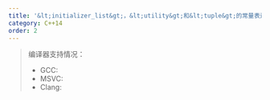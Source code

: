 ```yaml
---
title: '&lt;initializer_list&gt;，&lt;utility&gt;和&lt;tuple&gt;的常量表达式'
category: C++14
order: 2
---
```


> 编译器支持情况：
> * GCC:
> * MSVC:
> * Clang:
